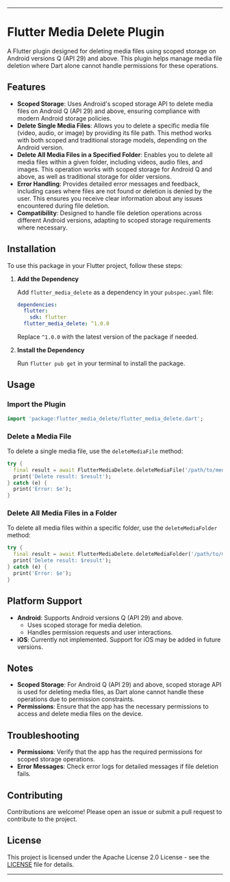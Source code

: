 ---

# Flutter Media Delete Plugin

A Flutter plugin designed for deleting media files using scoped storage on Android versions Q (API 29) and above. This plugin helps manage media file deletion where Dart alone cannot handle permissions for these operations.

## Features

- **Scoped Storage**: Uses Android's scoped storage API to delete media files on Android Q (API 29) and above, ensuring compliance with modern Android storage policies.
- **Delete Single Media Files**: Allows you to delete a specific media file (video, audio, or image) by providing its file path. This method works with both scoped and traditional storage models, depending on the Android version.
- **Delete All Media Files in a Specified Folder**: Enables you to delete all media files within a given folder, including videos, audio files, and images. This operation works with scoped storage for Android Q and above, as well as traditional storage for older versions.
- **Error Handling**: Provides detailed error messages and feedback, including cases where files are not found or deletion is denied by the user. This ensures you receive clear information about any issues encountered during file deletion.
- **Compatibility**: Designed to handle file deletion operations across different Android versions, adapting to scoped storage requirements where necessary.

## Installation

To use this package in your Flutter project, follow these steps:

1. **Add the Dependency**

   Add `flutter_media_delete` as a dependency in your `pubspec.yaml` file:

   ```yaml
   dependencies:
     flutter:
       sdk: flutter
     flutter_media_delete: ^1.0.0
   ```

   Replace `^1.0.0` with the latest version of the package if needed.

2. **Install the Dependency**

   Run `flutter pub get` in your terminal to install the package.

## Usage

### Import the Plugin

```dart
import 'package:flutter_media_delete/flutter_media_delete.dart';
```

### Delete a Media File

To delete a single media file, use the `deleteMediaFile` method:

```dart
try {
  final result = await FlutterMediaDelete.deleteMediaFile('/path/to/media/file.mp4');
  print('Delete result: $result');
} catch (e) {
  print('Error: $e');
}
```

### Delete All Media Files in a Folder

To delete all media files within a specific folder, use the `deleteMediaFolder` method:

```dart
try {
  final result = await FlutterMediaDelete.deleteMediaFolder('/path/to/media/folder');
  print('Delete result: $result');
} catch (e) {
  print('Error: $e');
}
```

## Platform Support

- **Android**: Supports Android versions Q (API 29) and above.
    - Uses scoped storage for media deletion.
    - Handles permission requests and user interactions.
- **iOS**: Currently not implemented. Support for iOS may be added in future versions.

## Notes

- **Scoped Storage**: For Android Q (API 29) and above, scoped storage API is used for deleting media files, as Dart alone cannot handle these operations due to permission constraints.
- **Permissions**: Ensure that the app has the necessary permissions to access and delete media files on the device.

## Troubleshooting

- **Permissions**: Verify that the app has the required permissions for scoped storage operations.
- **Error Messages**: Check error logs for detailed messages if file deletion fails.

## Contributing

Contributions are welcome! Please open an issue or submit a pull request to contribute to the project.

## License

This project is licensed under the Apache License 2.0 License - see the [LICENSE](LICENSE) file for details.

---